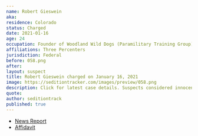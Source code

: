 ```yaml
---
name: Robert Gieswein
aka:
residence: Colorado
status: Charged
date: 2021-01-16
age: 24
occupation: Founder of Woodland Wild Dogs (Paramilitary Training Group)
affiliations: Three Percenters
jurisdiction: Federal
before: 058.png
after:
layout: suspect
title: Robert Gieswein charged on January 16, 2021
image: https://seditiontracker.com/images/preview/058.png
description: Click for latest case details. Suspects considered innocent until proven guilty.
quote:
author: seditiontrack
published: true
---
```


- [News Report](https://www.denverpost.com/2021/01/18/colorado-us-capitol-riot-robert-gieswein/)
- [Affidavit](https://extremism.gwu.edu/sites/g/files/zaxdzs2191/f/Robert%20Gieswein%20Affidavit%20in%20Support%20of%20Criminal%20Complaint%20and%20Arrest%20Warrant.pdf)
